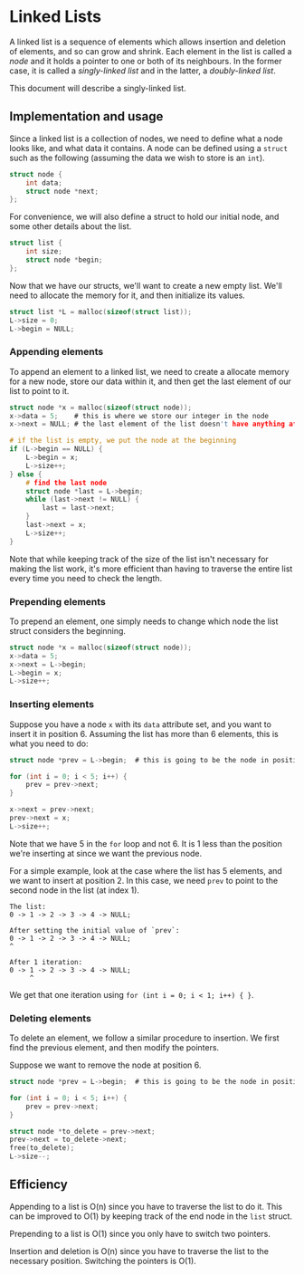 # Linked Lists

A linked list is a sequence of elements which allows insertion and deletion of
elements, and so can grow and shrink. Each element in the list is called a
_node_ and it holds a pointer to one or both of its neighbours. In the former
case, it is called a _singly-linked list_ and in the latter, a _doubly-linked
list_.

This document will describe a singly-linked list.

## Implementation and usage

Since a linked list is a collection of nodes, we need to define what a node
looks like, and what data it contains. A node can be defined using a `struct`
such as the following (assuming the data we wish to store is an `int`).

```c
struct node {
    int data;
    struct node *next;
};
```

For convenience, we will also define a struct to hold our initial node, and
some other details about the list.

```c
struct list {
    int size;
    struct node *begin;
};
```

Now that we have our structs, we'll want to create a new empty list. We'll need
to allocate the memory for it, and then initialize its values.

```c
struct list *L = malloc(sizeof(struct list));
L->size = 0;
L->begin = NULL;
```

### Appending elements

To append an element to a linked list, we need to create a allocate memory for
a new node, store our data within it, and then get the last element of our list
to point to it.

```c
struct node *x = malloc(sizeof(struct node));
x->data = 5;    # this is where we store our integer in the node
x->next = NULL; # the last element of the list doesn't have anything after it

# if the list is empty, we put the node at the beginning
if (L->begin == NULL) {
    L->begin = x;
    L->size++;
} else {
    # find the last node
    struct node *last = L->begin;
    while (last->next != NULL) {
        last = last->next;
    }
    last->next = x;
    L->size++;
}
```

Note that while keeping track of the size of the list isn't necessary for
making the list work, it's more efficient than having to traverse the entire
list every time you need to check the length.

### Prepending elements

To prepend an element, one simply needs to change which node the list struct
considers the beginning.

```c
struct node *x = malloc(sizeof(struct node));
x->data = 5;
x->next = L->begin;
L->begin = x;
L->size++;
```

### Inserting elements

Suppose you have a node `x` with its `data` attribute set, and you want to
insert it in position 6. Assuming the list has more than 6 elements, this is
what you need to do:

```c
struct node *prev = L->begin;  # this is going to be the node in position 5

for (int i = 0; i < 5; i++) {
    prev = prev->next;
}

x->next = prev->next;
prev->next = x;
L->size++;
```

Note that we have 5 in the `for` loop and not 6. It is 1 less than the position
we're inserting at since we want the previous node.

For a simple example, look at the case where the list has 5 elements, and we
want to insert at position 2. In this case, we need `prev` to point to the
second node in the list (at index 1).

    The list:
    0 -> 1 -> 2 -> 3 -> 4 -> NULL;

    After setting the initial value of `prev`:
    0 -> 1 -> 2 -> 3 -> 4 -> NULL;
    ^

    After 1 iteration:
    0 -> 1 -> 2 -> 3 -> 4 -> NULL;
         ^

We get that one iteration using `for (int i = 0; i < 1; i++) { }`.

### Deleting elements

To delete an element, we follow a similar procedure to insertion. We first find
the previous element, and then modify the pointers.

Suppose we want to remove the node at position 6.

```c
struct node *prev = L->begin;  # this is going to be the node in position 5

for (int i = 0; i < 5; i++) {
    prev = prev->next;
}

struct node *to_delete = prev->next;
prev->next = to_delete->next;
free(to_delete);
L->size--;
```

## Efficiency

Appending to a list is O(n) since you have to traverse the list to do it. This
can be improved to O(1) by keeping track of the end node in the `list` struct.

Prepending to a list is O(1) since you only have to switch two pointers.

Insertion and deletion is O(n) since you have to traverse the list to the
necessary position. Switching the pointers is O(1).
